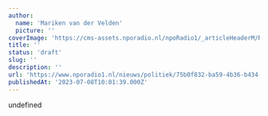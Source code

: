 ```yaml
---
author:
  name: 'Mariken van der Velden'
  picture: ''
coverImage: 'https://cms-assets.nporadio.nl/npoRadio1/_articleHeaderM/Rutte.jpg?v=1680553854'
title: ''
status: 'draft'
slug: ''
description: ''
url: 'https://www.nporadio1.nl/nieuws/politiek/75b0f832-ba59-4b36-b434-ed60c6336e84/vroegtijdige-val-van-een-kabinet-levert-premiers-gemiddeld-kiezerswinst-op'
publishedAt: '2023-07-08T10:01:39.000Z'
---
```


undefined